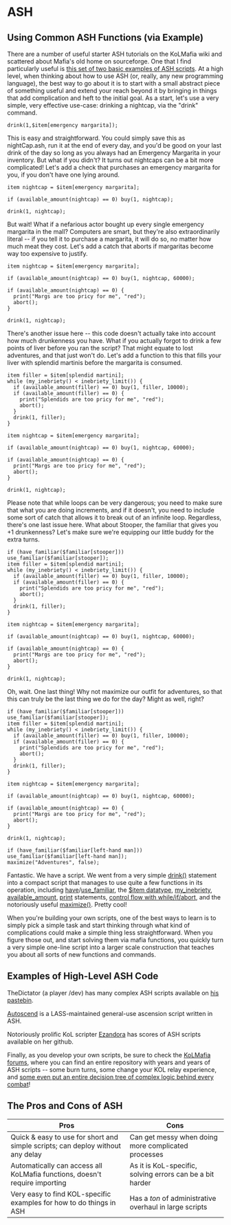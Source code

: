 # ASH
## Using Common ASH Functions (via Example)
There are a number of useful starter ASH tutorials on the KoLMafia wiki and scattered about Mafia's old home on sourceforge. One that I find particularly useful is [this set of two basic examples of ASH scripts](https://kolmafia.sourceforge.io/advanced.html). At a high level, when thinking about how to use ASH (or, really, any new programming language), the best way to go about it is to start with a small abstract piece of something useful and extend your reach beyond it by bringing in things that add complication and heft to the initial goal. As a start, let's use a very simple, very effective use-case: drinking a nightcap, via the "drink" command.
```ash
drink(1,$item[emergency margarita]);
```
This is easy and straightforward. You could simply save this as nightCap.ash, run it at the end of every day, and you'd be good on your last drink of the day so long as you always had an Emergency Margarita in your inventory. But what if you didn't? It turns out nightcaps can be a bit more complicated! Let's add a check that purchases an emergency margarita for you, if you don't have one lying around.
```ash
item nightcap = $item[emergency margarita];

if (available_amount(nightcap) == 0) buy(1, nightcap);

drink(1, nightcap);
```
But wait! What if a nefarious actor bought up every single emergency margarita in the mall? Computers are smart, but they're also extraordinarily literal -- if you tell it to purchase a margarita, it will do so, no matter how much meat they cost. Let's add a catch that aborts if margaritas become way too expensive to justify. 

```ash
item nightcap = $item[emergency margarita];

if (available_amount(nightcap) == 0) buy(1, nightcap, 60000);

if (available_amount(nightcap) == 0) {
  print("Margs are too pricy for me", "red");
  abort();
}

drink(1, nightcap);
```

There's another issue here -- this code doesn't actually take into account how much drunkenness you have. What if you actually forgot to drink a few points of liver before you ran the script? That might equate to lost adventures, and that just won't do. Let's add a function to this that fills your liver with splendid martinis before the margarita is consumed.

```ash
item filler = $item[splendid martini];
while (my_inebriety() < inebriety_limit()) {
  if (available_amount(filler) == 0) buy(1, filler, 10000);
  if (available_amount(filler) == 0) {
    print("Splendids are too pricy for me", "red");
    abort();
  }
  drink(1, filler);
}

item nightcap = $item[emergency margarita];

if (available_amount(nightcap) == 0) buy(1, nightcap, 60000);

if (available_amount(nightcap) == 0) {
  print("Margs are too pricy for me", "red");
  abort();
}

drink(1, nightcap);
```

Please note that while loops can be very dangerous; you need to make sure that what you are doing increments, and if it doesn't, you need to include some sort of catch that allows it to break out of an infinite loop. Regardless, there's one last issue here. What about Stooper, the familiar that gives you +1 drunkenness? Let's make sure we're equipping our little buddy for the extra turns.

```ash
if (have_familiar($familiar[stooper])) use_familiar($familiar[stooper]);
item filler = $item[splendid martini];
while (my_inebriety() < inebriety_limit()) {
  if (available_amount(filler) == 0) buy(1, filler, 10000);
  if (available_amount(filler) == 0) {
    print("Splendids are too pricy for me", "red");
    abort();
  }
  drink(1, filler);
}

item nightcap = $item[emergency margarita];

if (available_amount(nightcap) == 0) buy(1, nightcap, 60000);

if (available_amount(nightcap) == 0) {
  print("Margs are too pricy for me", "red");
  abort();
}

drink(1, nightcap);
```

Oh, wait. One last thing! Why not maximize our outfit for adventures, so that this can truly be the last thing we do for the day? Might as well, right?

```ash
if (have_familiar($familiar[stooper])) use_familiar($familiar[stooper]);
item filler = $item[splendid martini];
while (my_inebriety() < inebriety_limit()) {
  if (available_amount(filler) == 0) buy(1, filler, 10000);
  if (available_amount(filler) == 0) {
    print("Splendids are too pricy for me", "red");
    abort();
  }
  drink(1, filler);
}

item nightcap = $item[emergency margarita];

if (available_amount(nightcap) == 0) buy(1, nightcap, 60000);

if (available_amount(nightcap) == 0) {
  print("Margs are too pricy for me", "red");
  abort();
}

drink(1, nightcap);

if (have_familiar($familiar[left-hand man])) use_familiar($familiar[left-hand man]);
maximize("Adventures", false);
```

Fantastic. We have a script. We went from a very simple [drink()](https://wiki.kolmafia.us/index.php/Drink) statement into a compact script that manages to use quite a few functions in its operation, including [have](https://wiki.kolmafia.us/index.php/Have_familiar)/[use_familiar](https://wiki.kolmafia.us/index.php/Use_familiar), the [$item datatype](https://wiki.kolmafia.us/index.php/Item), [my_inebriety](https://wiki.kolmafia.us/index.php/My_inebriety), [available_amount](https://wiki.kolmafia.us/index.php/Available_amount), [print](https://wiki.kolmafia.us/index.php/Print) statements, [control flow with while/if/abort](https://wiki.kolmafia.us/index.php/Control_Structures), and the notoriously useful [maximize()](https://wiki.kolmafia.us/index.php/Maximize). Pretty cool! 

When you're building your own scripts, one of the best ways to learn is to simply pick a simple task and start thinking through what kind of complications could make a simple thing less straightforward. When you figure those out, and start solving them via mafia functions, you quickly turn a very simple one-line script into a larger scale construction that teaches you about all sorts of new functions and commands. 

## Examples of High-Level ASH Code
TheDictator (a player /dev) has many complex ASH scripts available on [his pastebin](https://pastebin.com/u/thedictator).

[Autoscend](https://github.com/Loathing-Associates-Scripting-Society/autoscend) is a LASS-maintained general-use ascension script written in ASH.

Notoriously prolific KoL scripter [Ezandora](https://github.com/Ezandora) has scores of ASH scripts available on her github.

Finally, as you develop your own scripts, be sure to check the [KoLMafia forums](https://kolmafia.us/), where you can find an entire repository with years and years of ASH scripts -- some burn turns, some change your KOL relay experience, and [some even put an entire decision tree of complex logic behind every combat](https://kolmafia.us/threads/batbrain-a-central-nervous-system-for-consult-scripts.6445/)!

## The Pros and Cons of ASH
| Pros | Cons |
| ---- | ---- |
| Quick & easy to use for short and simple scripts; can deploy without any delay | Can get messy when doing more complicated processes |
| Automatically can access all KoLMafia functions, doesn't require importing | As it is KoL-specific, solving errors can be a bit harder |
| Very easy to find KOL-specific examples for how to do things in ASH | Has a *ton* of administrative overhaul in large scripts |
